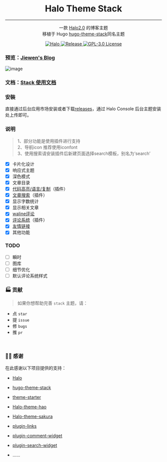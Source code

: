 
<h1 align="center"> Halo Theme Stack  </h1>

---

<div align="center">  

一款 [Halo2.0](https://github.com/halo-dev/halo) 的博客主题  
移植于 Hugo  [hugo-theme-stack](https://github.com/CaiJimmy/hugo-theme-stack)同名主题

</div>

<p class="badge-row" align="center">
  <a href="https://halo.run" target="_blank">
    <img src="https://img.shields.io/badge/dynamic/yaml?label=Halo&query=%24.spec.requires&url=https://raw.githubusercontent.com/jiewenhuang/halo-theme-stack/main/theme.yaml&color=113,195,71" alt="Halo"/>
  </a>
  <a href="https://github.com/jiewenhuang/halo-theme-stack" target="_blank">
    <img src="https://img.shields.io/github/v/release/jiewenhuang/halo-theme-stack" alt="Release"/>
  </a>
  <a href="https://github.com/jiewenhuang/halo-theme-stack/blob/main/LICENSE" target="_blank">
<img src="https://img.shields.io/badge/License-GPL%20v3.0-green.svg" alt="GPL-3.0 License">
  </a>  </a>
</p>

### 预览：[Jiewen's Blog](https://www.jiewen.run/?preview-theme=theme-stack)
![image](https://user-images.githubusercontent.com/5889006/190859441-141b5f81-8483-40d2-bd96-ebf85616a46d.png)
### 文档：[Stack 使用文档](https://www.jiewen.run/docs/stack)

### 安裝
直接通过后台应用市场安装或者下载[releases](https://github.com/jiewenhuang/halo-theme-stack/releases)，通过 Halo Console 后台主题安装处上传即可。

### 说明
> 1、部分功能是使用插件进行支持  
> 2、导航icon 推荐使用iconfont  
> 3、使用搜索请安装插件后新建页面选择search模板，别名为‘search’
- [x] 卡片化设计
- [x] 响应式主题
- [x] 深色模式
- [X] 文章目录
- [X] [代码高亮/语言/复制](https://github.com/halo-sigs/plugin-highlightjs)（插件）
- [x] [文章搜索](https://github.com/halo-sigs/plugin-search-widget)（插件）
- [x] 显示字数统计
- [x] 显示相关文章
- [x] [waline评论](https://waline.js.org/)
- [X] [评论系统](https://github.com/halo-sigs/plugin-comment-widget)（插件）
- [x] [友情链接](https://github.com/halo-sigs/plugin-links)
- [x] 其他功能

### TODO
- [ ] 瞬时
- [ ] 图库
- [ ] 细节优化
- [ ] 默认评论系统样式

### 🏭 贡献

> 如果你想帮助完善 `stack` 主题，请：

- 点 `star`
- 提 `issue`
- 修 `bugs`
- 推 `pr`

<br>

### 🙆‍♂️ 感谢

在此感谢以下项目提供的支持：

- [Halo](https://halo.run)
- [hugo-theme-stack](https://github.com/CaiJimmy/hugo-theme-stack)
- [theme-starter](https://github.com/halo-dev/theme-starter)
- [Halo-theme-hao](https://github.com/liuzhihang/halo-theme-hao)
- [Halo-theme-sakura](https://github.com/LIlGG/halo-theme-sakura/tree/next)
- [plugin-links](https://github.com/halo-sigs/plugin-links)
- [plugin-comment-widget](https://github.com/halo-sigs/plugin-comment-widget)
- [plugin-search-widget](https://github.com/halo-sigs/plugin-search-widget)

- ......

<br>